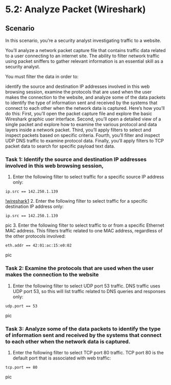# 5.2: Analyze Packet (Wireshark)

## Scenario
In this scenario, you’re a security analyst investigating traffic to a website.

You’ll analyze a network packet capture file that contains traffic data related to a user connecting to an internet site. The ability to filter network traffic using packet sniffers to gather relevant information is an essential skill as a security analyst.

You must filter the data in order to:

identify the source and destination IP addresses involved in this web browsing session,
examine the protocols that are used when the user makes the connection to the website, and
analyze some of the data packets to identify the type of information sent and received by the systems that connect to each other when the network data is captured.
Here’s how you’ll do this: First, you’ll open the packet capture file and explore the basic Wireshark graphic user interface. Second, you’ll open a detailed view of a single packet and explore how to examine the various protocol and data layers inside a network packet. Third, you’ll apply filters to select and inspect packets based on specific criteria. Fourth, you’ll filter and inspect UDP DNS traffic to examine protocol data. Finally, you’ll apply filters to TCP packet data to search for specific payload text data.


### Task 1: Identify the source and destination IP addresses involved in this web browsing session,
1. Enter the following filter to select traffic for a specific source IP address only:
```
ip.src == 142.250.1.139
```
[!wireshark1](https://private-user-images.githubusercontent.com/192469717/407102767-04c34e1f-8964-4baf-a3ac-1ca784497cdb.png?jwt=eyJhbGciOiJIUzI1NiIsInR5cCI6IkpXVCJ9.eyJpc3MiOiJnaXRodWIuY29tIiwiYXVkIjoicmF3LmdpdGh1YnVzZXJjb250ZW50LmNvbSIsImtleSI6ImtleTUiLCJleHAiOjE3MzgwMTUyNDgsIm5iZiI6MTczODAxNDk0OCwicGF0aCI6Ii8xOTI0Njk3MTcvNDA3MTAyNzY3LTA0YzM0ZTFmLTg5NjQtNGJhZi1hM2FjLTFjYTc4NDQ5N2NkYi5wbmc_WC1BbXotQWxnb3JpdGhtPUFXUzQtSE1BQy1TSEEyNTYmWC1BbXotQ3JlZGVudGlhbD1BS0lBVkNPRFlMU0E1M1BRSzRaQSUyRjIwMjUwMTI3JTJGdXMtZWFzdC0xJTJGczMlMkZhd3M0X3JlcXVlc3QmWC1BbXotRGF0ZT0yMDI1MDEyN1QyMTU1NDhaJlgtQW16LUV4cGlyZXM9MzAwJlgtQW16LVNpZ25hdHVyZT0wZGZiNmVhMDI2MjJmOThjOGIwOWEyZWNlYTVjZjJhMzg5NGM2Yjg5ZGNmMjJmOGQwYTFkNzM5NWEwN2VhMjVhJlgtQW16LVNpZ25lZEhlYWRlcnM9aG9zdCJ9.Wzn6DN_sY3x9NBVBwR2HwaePHQ9u_QskUg0S2gcOncE)
2. Enter the following filter to select traffic for a specific destination IP address only:
```
ip.src == 142.250.1.139
```
pic
3. Enter the following filter to select traffic to or from a specific Ethernet MAC address. This filters traffic related to one MAC address, regardless of the other protocols involved:
```
eth.addr == 42:01:ac:15:e0:02
```
pic


### Task 2: Examine the protocols that are used when the user makes the connection to the website
1. Enter the following filter to select UDP port 53 traffic. DNS traffic uses UDP port 53, so this will list traffic related to DNS queries and responses only:
```
udp.port == 53
```
pic

### Task 3: Analyze some of the data packets to identify the type of information sent and received by the systems that connect to each other when the network data is captured.
1. Enter the following filter to select TCP port 80 traffic. TCP port 80 is the default port that is associated with web traffic:
```
tcp.port == 80
```
pic
